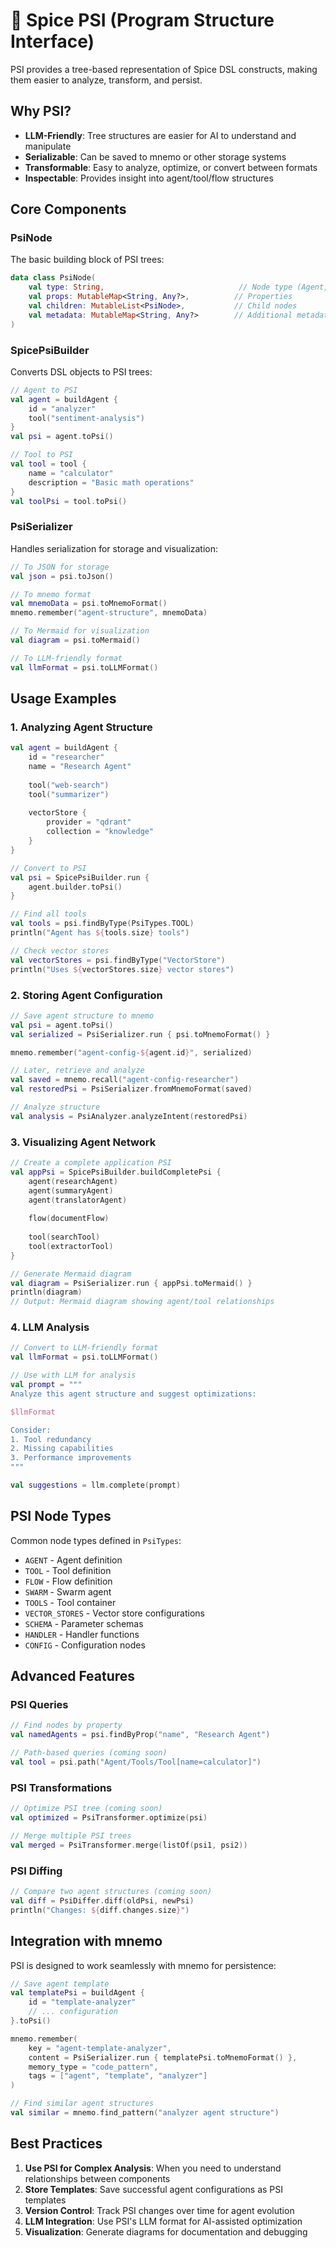 # 🌲 Spice PSI (Program Structure Interface)

PSI provides a tree-based representation of Spice DSL constructs, making them easier to analyze, transform, and persist.

## Why PSI?

- **LLM-Friendly**: Tree structures are easier for AI to understand and manipulate
- **Serializable**: Can be saved to mnemo or other storage systems  
- **Transformable**: Easy to analyze, optimize, or convert between formats
- **Inspectable**: Provides insight into agent/tool/flow structures

## Core Components

### PsiNode
The basic building block of PSI trees:

```kotlin
data class PsiNode(
    val type: String,                              // Node type (Agent, Tool, etc.)
    val props: MutableMap<String, Any?>,          // Properties
    val children: MutableList<PsiNode>,           // Child nodes
    val metadata: MutableMap<String, Any?>        // Additional metadata
)
```

### SpicePsiBuilder
Converts DSL objects to PSI trees:

```kotlin
// Agent to PSI
val agent = buildAgent {
    id = "analyzer"
    tool("sentiment-analysis")
}
val psi = agent.toPsi()

// Tool to PSI  
val tool = tool {
    name = "calculator"
    description = "Basic math operations"
}
val toolPsi = tool.toPsi()
```

### PsiSerializer
Handles serialization for storage and visualization:

```kotlin
// To JSON for storage
val json = psi.toJson()

// To mnemo format
val mnemoData = psi.toMnemoFormat()
mnemo.remember("agent-structure", mnemoData)

// To Mermaid for visualization
val diagram = psi.toMermaid()

// To LLM-friendly format
val llmFormat = psi.toLLMFormat()
```

## Usage Examples

### 1. Analyzing Agent Structure

```kotlin
val agent = buildAgent {
    id = "researcher"
    name = "Research Agent"
    
    tool("web-search")
    tool("summarizer")
    
    vectorStore {
        provider = "qdrant"
        collection = "knowledge"
    }
}

// Convert to PSI
val psi = SpicePsiBuilder.run { 
    agent.builder.toPsi() 
}

// Find all tools
val tools = psi.findByType(PsiTypes.TOOL)
println("Agent has ${tools.size} tools")

// Check vector stores
val vectorStores = psi.findByType("VectorStore")
println("Uses ${vectorStores.size} vector stores")
```

### 2. Storing Agent Configuration

```kotlin
// Save agent structure to mnemo
val psi = agent.toPsi()
val serialized = PsiSerializer.run { psi.toMnemoFormat() }

mnemo.remember("agent-config-${agent.id}", serialized)

// Later, retrieve and analyze
val saved = mnemo.recall("agent-config-researcher")
val restoredPsi = PsiSerializer.fromMnemoFormat(saved)

// Analyze structure
val analysis = PsiAnalyzer.analyzeIntent(restoredPsi)
```

### 3. Visualizing Agent Network

```kotlin
// Create a complete application PSI
val appPsi = SpicePsiBuilder.buildCompletePsi {
    agent(researchAgent)
    agent(summaryAgent)
    agent(translatorAgent)
    
    flow(documentFlow)
    
    tool(searchTool)
    tool(extractorTool)
}

// Generate Mermaid diagram
val diagram = PsiSerializer.run { appPsi.toMermaid() }
println(diagram)
// Output: Mermaid diagram showing agent/tool relationships
```

### 4. LLM Analysis

```kotlin
// Convert to LLM-friendly format
val llmFormat = psi.toLLMFormat()

// Use with LLM for analysis
val prompt = """
Analyze this agent structure and suggest optimizations:

$llmFormat

Consider:
1. Tool redundancy
2. Missing capabilities  
3. Performance improvements
"""

val suggestions = llm.complete(prompt)
```

## PSI Node Types

Common node types defined in `PsiTypes`:

- `AGENT` - Agent definition
- `TOOL` - Tool definition
- `FLOW` - Flow definition
- `SWARM` - Swarm agent
- `TOOLS` - Tool container
- `VECTOR_STORES` - Vector store configurations
- `SCHEMA` - Parameter schemas
- `HANDLER` - Handler functions
- `CONFIG` - Configuration nodes

## Advanced Features

### PSI Queries

```kotlin
// Find nodes by property
val namedAgents = psi.findByProp("name", "Research Agent")

// Path-based queries (coming soon)
val tool = psi.path("Agent/Tools/Tool[name=calculator]")
```

### PSI Transformations

```kotlin
// Optimize PSI tree (coming soon)
val optimized = PsiTransformer.optimize(psi)

// Merge multiple PSI trees
val merged = PsiTransformer.merge(listOf(psi1, psi2))
```

### PSI Diffing

```kotlin
// Compare two agent structures (coming soon)
val diff = PsiDiffer.diff(oldPsi, newPsi)
println("Changes: ${diff.changes.size}")
```

## Integration with mnemo

PSI is designed to work seamlessly with mnemo for persistence:

```kotlin
// Save agent template
val templatePsi = buildAgent {
    id = "template-analyzer"
    // ... configuration
}.toPsi()

mnemo.remember(
    key = "agent-template-analyzer",
    content = PsiSerializer.run { templatePsi.toMnemoFormat() },
    memory_type = "code_pattern",
    tags = ["agent", "template", "analyzer"]
)

// Find similar agent structures
val similar = mnemo.find_pattern("analyzer agent structure")
```

## Best Practices

1. **Use PSI for Complex Analysis**: When you need to understand relationships between components
2. **Store Templates**: Save successful agent configurations as PSI templates
3. **Version Control**: Track PSI changes over time for agent evolution
4. **LLM Integration**: Use PSI's LLM format for AI-assisted optimization
5. **Visualization**: Generate diagrams for documentation and debugging